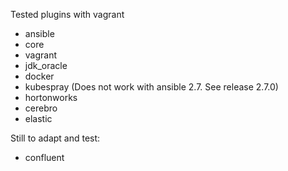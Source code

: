 

Tested plugins with vagrant
- ansible
- core
- vagrant
- jdk_oracle
- docker
- kubespray (Does not work with ansible 2.7. See release 2.7.0)
- hortonworks
- cerebro
- elastic

Still to adapt and test:
- confluent
